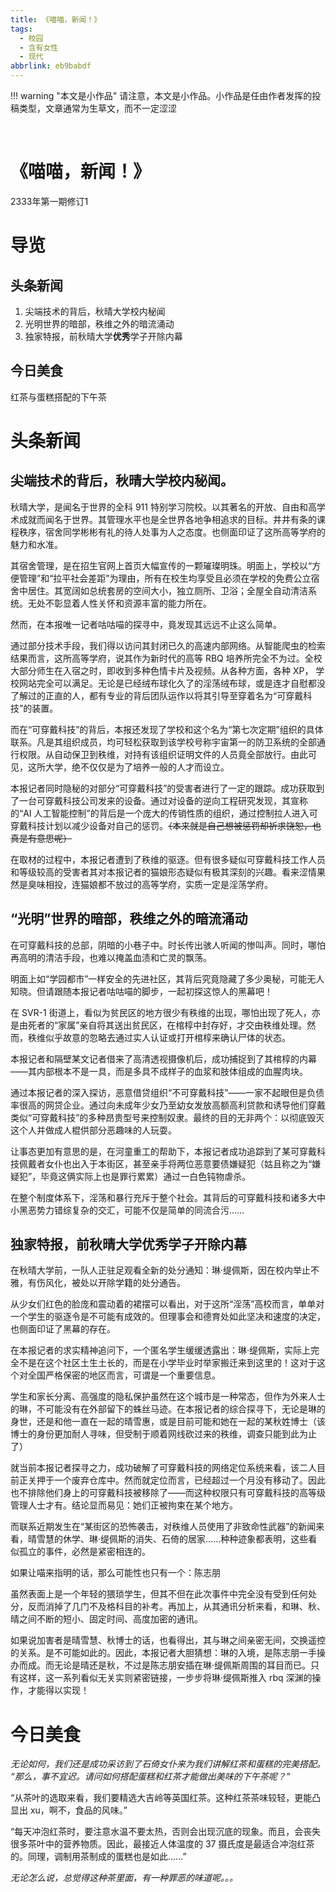 ```yaml
---
title: 《喵喵，新闻！》
tags:
  - 校园
  - 含有女性
  - 现代
abbrlink: eb9babdf
---
```


!!! warning "本文是小作品"
    请注意，本文是小作品。小作品是任由作者发挥的投稿类型，文章通常为生草文，而不一定涩涩

<br />

# 《喵喵，新闻！》
2333年第一期修订1

# 导览
## 头条新闻
1. 尖端技术的背后，秋晴大学校内秘闻
2. 光明世界的暗部，秩维之外的暗流涌动
3. 独家特报，前秋晴大学**优秀**学子开除内幕

## 今日美食
红茶与蛋糕搭配的下午茶
<br />
# 头条新闻
## 尖端技术的背后，秋晴大学校内秘闻。
秋晴大学，是闻名于世界的全科 911 特别学习院校。以其著名的开放、自由和高学术成就而闻名于世界。其管理水平也是全世界各地争相追求的目标。井井有条的课程秩序，宿舍同学彬彬有礼的待人处事为人之态度。也侧面印证了这所高等学府的魅力和水准。

其宿舍管理，是在招生官网上首页大幅宣传的一颗璀璨明珠。明面上，学校以“方便管理”和“拉平社会差距”为理由，所有在校生均享受且必须在学校的免费公立宿舍中居住。其宽阔如总统套房的空间大小，独立厕所、卫浴；全屋全自动清洁系统。无处不彰显着人性关怀和资源丰富的能力所在。

然而，在本报唯一记者咕咕喵的探寻中，竟发现其远远不止这么简单。

通过部分技术手段，我们得以访问其封闭已久的高速内部网络。从智能爬虫的检索结果而言，这所高等学府，说其作为新时代的高等 RBQ 培养所完全不为过。全校大部分师生在入宿之时，即收到多种色情卡片及视频。从各种方面，各种 XP， 学校网站完全可以满足。无论是已经绒布球化久了的淫荡绒布球，或是连才自慰都没了解过的正直的人，都有专业的背后团队运作以将其引导至穿着名为“可穿戴科技”的装置。

而在“可穿戴科技”的背后，本报还发现了学校和这个名为“第七次定期”组织的具体联系。凡是其组织成员，均可轻松获取到该学校号称宇宙第一的防卫系统的全部通行权限。从自动保卫到秩维，对持有该组织证明文件的人员竟全部放行。由此可见，这所大学，绝不仅仅是为了培养一般的人才而设立。

本报记者同时隐秘的对部分“可穿戴科技”的受害者进行了一定的跟踪。成功获取到了一台可穿戴科技公司发来的设备。通过对设备的逆向工程研究发现，其宣称的“AI 人工智能控制”的背后是一个庞大的传销性质的组织，通过控制拉人进入可穿戴科技计划以减少设备对自己的惩罚。~~（本来就是自己想被惩罚却祈求饶恕，也真是有意思呢）~~

在取材的过程中，本报记者遭到了秩维的驱逐。但有很多疑似可穿戴科技工作人员和等级较高的受害者其对本报记者的猫娘形态疑似有极其深刻的兴趣。看来涩情果然是臭味相投，连猫娘都不放过的高等学府，实质一定是淫荡学府。

## “光明”世界的暗部，秩维之外的暗流涌动
在可穿戴科技的总部，阴暗的小巷子中。时长传出骇人听闻的惨叫声。同时，哪怕再高明的清洁手段，也难以掩盖血渍和亡灵的飘荡。

明面上如“学园都市”一样安全的先进社区，其背后究竟隐藏了多少奥秘，可能无人知晓。但请跟随本报记者咕咕喵的脚步，一起初探这惊人的黑幕吧！

在 SVR-1 街道上，看似为贫民区的地方很少有秩维的出现，哪怕出现了死人，亦是由死者的“家属”亲自将其送出贫民区，在棺椁中封存好，才交由秩维处理。然而，秩维似乎故意的忽略去通过实人认证或打开棺椁来确认尸体的状态。

本报记者和隔壁某文记者借来了高清透视摄像机后，成功捕捉到了其棺椁的内幕——其内部根本不是一具，而是多具不成样子的血浆和肢体组成的血腥肉块。

通过本报记者的深入探访，恶意借贷组织“不可穿戴科技”——一家不起眼但是负债率很高的网贷企业。通过向未成年少女乃至幼女发放高额高利贷款和诱导他们穿戴类似“可穿戴科技”的多种昂贵型号来控制奴隶。最终的目的无非两个：以彻底毁灭这个人并做成人棍供部分恶趣味的人玩耍。

让事态更加有意思的是，在河童重工的帮助下，本报记者成功追踪到了某可穿戴科技佩戴者女仆也出入于本街区，甚至亲手将两位恶意要债嫌疑犯（姑且称之为“嫌疑犯”，毕竟这俩实际上也是罪行累累）通过一白色钝物虐杀。

在整个制度体系下，淫荡和暴行充斥于整个社会。其背后的可穿戴科技和诸多大中小黑恶势力错综复杂的交汇，可能不仅是简单的同流合污……

## 独家特报，前秋晴大学优秀学子开除内幕
在秋晴大学前，一队人正驻足观看全新的处分通知：琳·缇佩斯，因在校内举止不雅，有伤风化，被处以开除学籍的处分通告。

从少女们红色的脸庞和震动着的裙摆可以看出，对于这所“淫荡”高校而言，单单对一个学生的驱逐令是不可能有成效的。但理事会和德育处如此坚决和速度的决定，也侧面印证了黑幕的存在。

在本报记者的求实精神追问下，一个匿名学生缓缓透露出：琳·缇佩斯，实际上完全不是在这个社区土生土长的，而是在小学毕业时举家搬迁来到这里的！这对于这个对全国严格保密的地区而言，可谓是一个重要信息。

学生和家长分离、高强度的隐私保护虽然在这个城市是一种常态，但作为外来人士的琳，不可能没有在外部留下的蛛丝马迹。在本报记者的综合探寻下，无论是琳的身世，还是和他一直在一起的晴雪惠，或是目前可能和她在一起的某秋姓博士（该博士的身份更加耐人寻味，但受制于顺着网线砍过来的秩维，调查只能到此为止了）

就当前本报记者探寻之力，成功破解了可穿戴科技的网络定位系统来看，该二人目前正关押于一个废弃仓库中。然而就定位而言，已经超过一个月没有移动了。因此也不排除他们身上的可穿戴科技被移除了——而这种权限只有可穿戴科技的高等级管理人士才有。结论显而易见：她们正被拘束在某个地方。

而联系近期发生在“某街区的恐怖袭击，对秩维人员使用了非致命性武器”的新闻来看，晴雪慧的休学、琳·缇佩斯的消失、石倚的居家……种种迹象都表明，这些看似孤立的事件，必然是紧密相连的。

如果让喵来指明的话，那么可能性也只有一个：陈志朋

虽然表面上是一个年轻的猥琐学生，但其不但在此次事件中完全没有受到任何处分，反而消掉了几门不及格科目的补考。再加上，从其通讯分析来看，和琳、秋、晴之间不断的短小、固定时间、高度加密的通讯。

如果说加害者是晴雪慧、秋博士的话，也看得出，其与琳之间亲密无间，交换遥控的关系。是不可能如此的。因此，本报记者大胆猜想：琳的入境，是陈志朋一手操办而成。而无论是晴还是秋，不过是陈志朋安插在琳·缇佩斯周围的耳目而已。只有这样，这一系列看似无关实则紧密链接，一步步将琳·缇佩斯推入 rbq 深渊的操作，才能得以实现！
<br/>

# 今日美食
*无论如何，我们还是成功采访到了石倚女仆来为我们讲解红茶和蛋糕的完美搭配。*
*“那么，事不宜迟。请问如何搭配蛋糕和红茶才能做出美味的下午茶呢？”*

“从茶叶的选取来看，我们要精选大吉岭等英国红茶。这种红茶茶味较轻，更能凸显出 xu，啊不，食品的风味。”

“每天冲泡红茶时，要注意水温不要太热，否则会出现沉底的现象。而且，会丧失很多茶叶中的营养物质。因此，最接近人体温度的 37 摄氏度是最适合冲泡红茶的。同理，调制用茶制成的蛋糕也是如此……”

*无论怎么说，总觉得这种茶里面，有一种罪恶的味道呢。。。*
